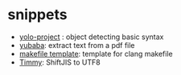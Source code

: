 # snippets

- [yolo-project](https://github.com/hisuic/snippets/tree/main/yolo-project) : object detecting basic syntax
- [yubaba](https://github.com/hisuic/snippets/tree/main/yubaba): extract text from a pdf file
- [makefile template](https://github.com/hisuic/snippets/tree/main/makefile-template): template for clang makefile
- [Timmy](https://github.com/hisuic/snippets/tree/main/Timmy): ShiftJIS to UTF8
